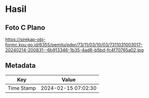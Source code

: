 # Hasil

## Foto C Plano

https://sirekap-obj-formc.kpu.go.id/6355/pemilu/pdpr/73/11/03/10/03/7311031003017-20240214-200831--6b913346-1b35-4ad8-b5bd-fc4f70765a02.jpg


## Metadata

| Key        | Value               |
| ---------- | ------------------- |
| Time Stamp | 2024-02-15 07:02:30 |



